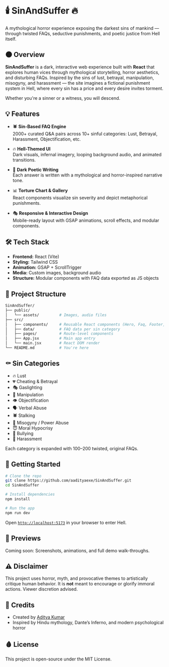 
# 🕯️ SinAndSuffer 🔥

A mythological horror experience exposing the darkest sins of mankind — through twisted FAQs, seductive punishments, and poetic justice from Hell itself.

## 🌑 Overview

**SinAndSuffer** is a dark, interactive web experience built with **React** that explores human vices through mythological storytelling, horror aesthetics, and disturbing FAQs. Inspired by the sins of lust, betrayal, manipulation, misogyny, and harassment — the site imagines a fictional punishment system in Hell, where every sin has a price and every desire invites torment.

Whether you're a sinner or a witness, you will descend.

## 💡 Features

- 🕷️ **Sin-Based FAQ Engine**  
  2000+ curated Q&A pairs across 10+ sinful categories: Lust, Betrayal, Harassment, Objectification, etc.

- 🔥 **Hell-Themed UI**  
  Dark visuals, infernal imagery, looping background audio, and animated transitions.

- 📜 **Dark Poetic Writing**  
  Each answer is written with a mythological and horror-inspired narrative tone.

- 📊 **Torture Chart & Gallery**  
  React components visualize sin severity and depict metaphorical punishments.

- 🎭 **Responsive & Interactive Design**  
  Mobile-ready layout with GSAP animations, scroll effects, and modular components.

## 🛠️ Tech Stack

- **Frontend:** React (Vite)
- **Styling:** Tailwind CSS
- **Animation:** GSAP + ScrollTrigger
- **Media:** Custom images, background audio
- **Structure:** Modular components with FAQ data exported as JS objects

## 📂 Project Structure

```bash
SinAndSuffer/
├── public/
│   └── assets/         # Images, audio files
├── src/
│   ├── components/     # Reusable React components (Hero, Faq, Footer, etc.)
│   ├── data/           # FAQ data per sin category
│   ├── pages/          # Route-level components
│   ├── App.jsx         # Main app entry
│   └── main.jsx        # React DOM render
└── README.md           # You're here
````

## ⚰️ Sin Categories

* 🔥 Lust
* 💔 Cheating & Betrayal
* 🎭 Gaslighting
* 🧠 Manipulation
* 👁️ Objectification
* 🗣️ Verbal Abuse
* 🕷️ Stalking
* 👑 Misogyny / Power Abuse
* 😇 Moral Hypocrisy
* 🥊 Bullying
* 🧨 Harassment

Each category is expanded with 100–200 twisted, original FAQs.

## 🚀 Getting Started

```bash
# Clone the repo
git clone https://github.com/aadityaexe/SinAndSuffer.git
cd SinAndSuffer

# Install dependencies
npm install

# Run the app
npm run dev
```

Open [`http://localhost:5173`](http://localhost:5173) in your browser to enter Hell.

## 📸 Previews

Coming soon: Screenshots, animations, and full demo walk-throughs.

## ⚠️ Disclaimer

This project uses horror, myth, and provocative themes to artistically critique human behavior. It is **not** meant to encourage or glorify immoral actions. Viewer discretion advised.

## 🙏 Credits

* Created by [Aditya Kumar](https://github.com/aadityaexe)
* Inspired by Hindu mythology, Dante’s Inferno, and modern psychological horror

## 🩸 License

This project is open-source under the MIT License.


